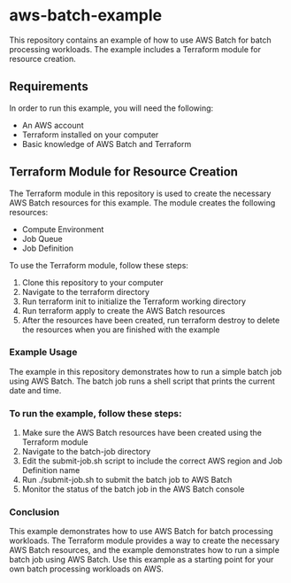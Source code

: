 # aws-batch-example
This repository contains an example of how to use AWS Batch for batch processing workloads. The example includes a Terraform module for resource creation.

## Requirements
In order to run this example, you will need the following:

- An AWS account
- Terraform installed on your computer
- Basic knowledge of AWS Batch and Terraform

## Terraform Module for Resource Creation
The Terraform module in this repository is used to create the necessary AWS Batch resources for this example. The module creates the following resources:

- Compute Environment
- Job Queue
- Job Definition

To use the Terraform module, follow these steps:

1. Clone this repository to your computer
2. Navigate to the terraform directory
3. Run terraform init to initialize the Terraform working directory
4. Run terraform apply to create the AWS Batch resources
5. After the resources have been created, run terraform destroy to delete the resources when you are finished with the example

### Example Usage
The example in this repository demonstrates how to run a simple batch job using AWS Batch. The batch job runs a shell script that prints the current date and time.

### To run the example, follow these steps:

1. Make sure the AWS Batch resources have been created using the Terraform module
2. Navigate to the batch-job directory
3. Edit the submit-job.sh script to include the correct AWS region and Job Definition name
4. Run ./submit-job.sh to submit the batch job to AWS Batch
5. Monitor the status of the batch job in the AWS Batch console

### Conclusion
This example demonstrates how to use AWS Batch for batch processing workloads. The Terraform module provides a way to create the necessary AWS Batch resources, and the example demonstrates how to run a simple batch job using AWS Batch. Use this example as a starting point for your own batch processing workloads on AWS.
